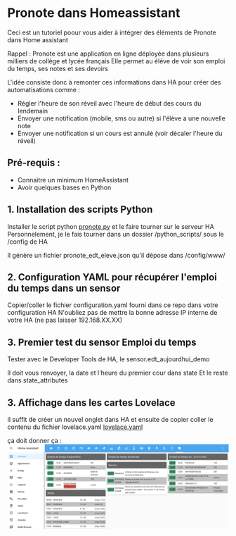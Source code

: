 # Pronote dans Homeassistant
Ceci est un tutoriel poour vous aider à intégrer des éléments de Pronote dans Home assistant

Rappel : Pronote est une application en ligne déployée dans plusieurs milliers de collège et lycée français
Elle permet au élève de voir son emploi du temps, ses notes et ses devoirs

L'idée consiste donc à remonter ces informations dans HA pour créer des automatisations comme : 
- Régler l'heure de son réveil avec l'heure de début des cours du lendemain
- Envoyer une notification (mobile, sms ou autre) si l'élève a une nouvelle note 
- Envoyer une notification si un cours est annulé (voir décaler l'heure du réveil)

## Pré-requis :
- Connaitre un minimum HomeAssistant
- Avoir quelques bases en Python

## 1. Installation des scripts Python

Installer le script python [pronote.py](pronote.py)  et le faire tourner sur le serveur HA
Personnelement, je le fais tourner dans un dossier /python_scripts/ sous le /config de HA 

Il génère un fichier pronote_edt_eleve.json qu'il dépose dans /config/www/

## 2. Configuration YAML pour récupérer l'emploi du temps dans un sensor

Copier/coller le fichier configuration.yaml fourni dans ce repo dans votre configuration HA 
N'oubliez pas de mettre la bonne adresse IP interne de votre HA (ne pas laisser 192.168.XX.XX)

## 3. Premier test du sensor Emploi du temps

Tester avec le Developer Tools de HA, le  sensor.edt_aujourdhui_demo

Il doit vous renvoyer, la date et l'heure du premier cour dans state
Et le reste dans state_attributes

## 3. Affichage dans les cartes Lovelace

Il suffit de créer un nouvel onglet dans HA et ensuite de copier coller le contenu du fichier lovelace.yaml [lovelace.yaml](lovelace.yaml) 

ça doit donner ça : 
![Lovelace](screen-pronote1.png?raw=true "Screen Shot")